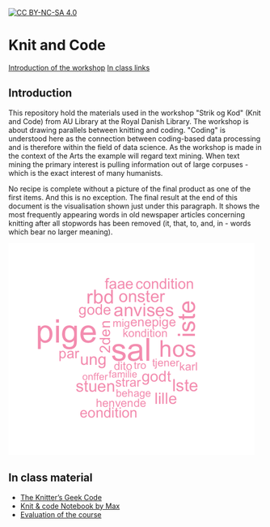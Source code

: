 [![CC BY-NC-SA 4.0][cc-by-nc-sa-shield]][cc-by-nc-sa]

[cc-by-nc-sa]: http://creativecommons.org/licenses/by-nc-sa/4.0/
[cc-by-nc-sa-shield]: https://img.shields.io/badge/License-CC%20BY--NC--SA%204.0-lightgrey.svg
# Knit and Code
[Introduction of the workshop](#introduction)
[In class links](#in-class-material)

## Introduction
This repository hold the materials used in the workshop "Strik og Kod" (Knit and Code) from AU Library at the Royal Danish Library. The workshop is about drawing parallels between knitting and coding. "Coding" is understood here as the connection between coding-based data processing and is therefore within the field of data science. As the workshop is made in the context of the Arts the example will regard text mining. When text mining the primary interest is pulling information out of large corpuses - which is the exact interest of many humanists.

No recipe is complete without a picture of the final product as one of the first items. And this is no exception. The final result at the end of this document is the visualisation shown just under this paragraph. It shows the most frequently appearing words in old newspaper articles concerning knitting after all stopwords has been removed (it, that, to, and, in - words which bear no larger meaning).

![](/graphics/strikke_wordcloud.png)

## In class material 
* [The Knitter’s Geek Code](https://knitty.com/ISSUEspring04/FEATgeekcode.html)
* [Knit & code Notebook by Max](http://hax.odsbjerg.dk/SK_handson_notesbog.html)
* [Evaluation of the course](https://www.survey-xact.dk/LinkCollector?key=ECMA55GAU51N)